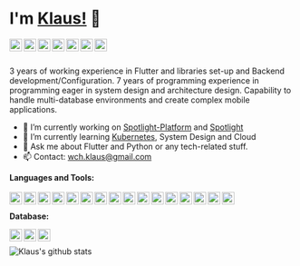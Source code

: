 # I'm [Klaus!](https://www.wchklaus.xyz) 👋

<a href="https://twitter.com/klaus97HK">
  <img align="left" alt="Pawan's Twitter" width="22px" src="https://cdn.jsdelivr.net/npm/simple-icons@v3/icons/twitter.svg" />
</a>
<a href="https://www.linkedin.com/in/chi-hung-wong-b9bb31133/">
  <img align="left" alt="Pawan's Linkdein" width="22px" src="https://cdn.jsdelivr.net/npm/simple-icons@v3/icons/linkedin.svg" />
</a>
<a href="https://gitlab.com/wchklaus">
  <img align="left" alt="Pawan's Github" width="22px" src="https://cdn.jsdelivr.net/npm/simple-icons@v3/icons/gitlab.svg" />
</a>
<a href="https://github.com/wchklaus">
  <img align="left" alt="Pawan's Github" width="22px" src="https://cdn.jsdelivr.net/npm/simple-icons@v3/icons/github.svg" />
</a>
<a href="https://www.instagram.com/codewithklaus97/">
  <img align="left" alt="Pawan's Instagram" width="22px" src="https://cdn.jsdelivr.net/npm/simple-icons@v3/icons/instagram.svg" />
</a>
<a href="https://www.facebook.com/wch.klaus/">
  <img align="left" alt="Pawan's Facebook" width="22px" src="https://cdn.jsdelivr.net/npm/simple-icons@v3/icons/facebook.svg" />
</a>
<a href="https://www.youtube.com/channel/UCsoOazQ4uJMLmC1J88F62_g">
  <img align="left" alt="Pawan's Youtube" width="22px" src="https://cdn.jsdelivr.net/npm/simple-icons@v3/icons/youtube.svg" />
</a>
<br/>
<br/>

3 years of working experience in Flutter and libraries set-up and Backend development/Configuration. 7 years of programming experience in programming eager in system design and architecture design. Capability to handle multi-database environments and create complex mobile applications.
- 🔭 I’m currently working on [Spotlight-Platform](https://www.spotlight-platform.com) and [Spotlight](https://www.spotlightplatform.co)
- 🌱 I’m currently learning [Kubernetes](https://kubernetes.io/), System Design and Cloud
- 💬 Ask me about Flutter and Python or any tech-related stuff.
- 📫 Contact: wch.klaus@gmail.com

**Languages and Tools:**  
<br/>
<img align="left" alt="Flutter" width="22px" src="https://cdn.jsdelivr.net/npm/simple-icons@v3/icons/flutter.svg" />
<img align="left" alt="Flutter" width="22px" src="https://cdn.jsdelivr.net/npm/simple-icons@v3/icons/dart.svg" />
<img align="left" alt="Flutter" width="22px" src="https://cdn.jsdelivr.net/npm/simple-icons@v3/icons/android.svg" />
<img align="left" alt="Flutter" width="22px" src="https://cdn.jsdelivr.net/npm/simple-icons@v3/icons/ios.svg" />
<img align="left" alt="Flutter" width="22px" src="https://cdn.jsdelivr.net/npm/simple-icons@v3/icons/python.svg" />
<img align="left" alt="Flutter" width="22px" src="https://cdn.jsdelivr.net/npm/simple-icons@v3/icons/docker.svg" />
<img align="left" alt="Flutter" width="22px" src="https://cdn.jsdelivr.net/npm/simple-icons@v3/icons/kubernetes.svg" />
<img align="left" alt="Flutter" width="22px" src="https://cdn.jsdelivr.net/npm/simple-icons@v3/icons/csharp.svg" />
<img align="left" alt="Flutter" width="22px" src="https://cdn.jsdelivr.net/npm/simple-icons@v3/icons/git.svg" />
<img align="left" alt="Flutter" width="22px" src="https://cdn.jsdelivr.net/npm/simple-icons@v3/icons/blender.svg" />
<img align="left" alt="Flutter" width="22px" src="https://cdn.jsdelivr.net/npm/simple-icons@v3/icons/unity.svg" />
<img align="left" alt="Flutter" width="22px" src="https://cdn.jsdelivr.net/npm/simple-icons@v3/icons/fastapi.svg" />
<img align="left" alt="Flutter" width="22px" src="https://cdn.jsdelivr.net/npm/simple-icons@v3/icons/flask.svg" />
<img align="left" alt="Flutter" width="22px" src="https://cdn.jsdelivr.net/npm/simple-icons@v3/icons/swift.svg" />
<img align="left" alt="Flutter" width="22px" src="https://cdn.jsdelivr.net/npm/simple-icons@v3/icons/kotlin.svg" />
<img align="left" alt="Flutter" width="22px" src="https://cdn.jsdelivr.net/npm/simple-icons@v3/icons/nginx.svg" />
<br/>
<br/>
**Database:**

<img align="left" alt="Flutter" width="22px" src="https://cdn.jsdelivr.net/npm/simple-icons@v3/icons/redis.svg" />
<img align="left" alt="Flutter" width="22px" src="https://cdn.jsdelivr.net/npm/simple-icons@v3/icons/mysql.svg" />
<img align="left" alt="Flutter" width="22px" src="https://cdn.jsdelivr.net/npm/simple-icons@v3/icons/mongodb.svg" />

<br/>

![Klaus's github stats](https://github-readme-stats.vercel.app/api?username=wchklaus&show_icons=true&hide_border=true)
